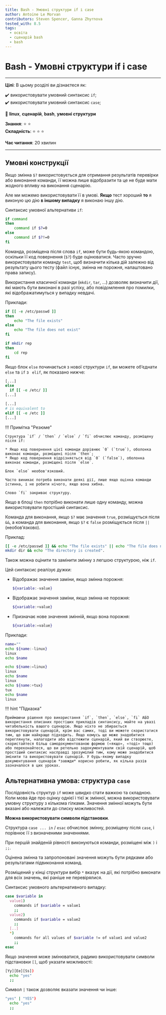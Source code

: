 ```yaml
---
title: Bash - Умовні структури if і case
author: Antoine Le Morvan
contributors: Steven Spencer, Ganna Zhyrnova
tested_with: 8.5
tags:
  - освіта
  - сценарій bash
  - bash
---
```


# Bash - Умовні структури if і case

****

**Цілі**: В цьому розділі ви дізнаєтеся як:

:heavy_check_mark: використовувати умовний синтаксис `if`;  
:heavy_check_mark: використовувати умовний синтаксис `case`;

:checkered_flag: **linux**, **сценарій**, **bash**, **умовні структури**

**Знання**: :star: :star:  
**Складність**: :star: :star: :star:

**Час читання**: 20 хвилин

****

## Умовні конструкції

Якщо змінна `$?` використовується для отримання результатів перевірки або виконання команди, її можна лише відобразити та це не буде мати жодного впливу на виконання сценарію.

Але ми можемо використовувати її в умові. **Якщо** тест хороший **то** я виконую цю дію **в іншому випадку** я виконаю іншу дію.

Синтаксис умовної альтернативи `if`:

```bash
if command
then
    command if $?=0
else
    command if $?!=0
fi
```

Команда, розміщена після слова `if`, може бути будь-якою командою, оскільки її код повернення (`$?`) буде оцінюватися. Часто зручно використовувати команду `test`, щоб визначити кілька дій залежно від результату цього тесту (файл існує, змінна не порожня, налаштовано права запису).

Використання класичної команди (`mkdir`, `tar`, ...) дозволяє визначити дії, які мають бути виконані в разі успіху, або повідомлення про помилки, які відображатимуться у випадку невдачі.

Приклади:

```bash
if [[ -e /etc/passwd ]]
then
    echo "The file exists"
else
    echo "The file does not exist"
fi

if mkdir rep
then
    cd rep
fi
```

Якщо блок `else` починається з нової структури `if`, ви можете об’єднати `else` та `if` з ` elif`, як показано нижче:

```bash
[...]
else
  if [[ -e /etc/ ]]
[...]

[...]
# is equivalent to
elif [[ -e /etc ]]
[...]
```

!!! Примітка "Резюме"

    Структура `if` / `then` / `else` / `fi` обчислює команду, розміщену після if:

    * Якщо код повернення цієї команди дорівнює `0` (`true`), оболонка виконає команди, розміщені після `then`;
    * Якщо код повернення відрізняється від `0` (`false`), оболонка виконає команди, розміщені після `else`.

    Блок `else` необов'язковий.

    Часто виникає потреба виконати деякі дії, лише якщо оцінка команди істинна, і не робити нічого, якщо вона хибна.

    Слово `fi` закриває структуру.

Якщо в блоці `then` потрібно виконати лише одну команду, можна використовувати простіший синтаксис.

Команда для виконання, якщо `$?` має значення `true`, розміщується після `&&`, а команда для виконання, якщо `$?` є `false` розміщується після `||` (необов’язково).

Приклад:

```bash
[[ -e /etc/passwd ]] && echo "The file exists" || echo "The file does not exist"
mkdir dir && echo "The directory is created".
```

Також можна оцінити та замінити змінну з легшою структурою, ніж `if`.

Цей синтаксис реалізує дужки:

* Відображає значення заміни, якщо змінна порожня:

    ```bash
    ${variable:-value}
    ```

* Відображає значення заміни, якщо змінна не порожня:

    ```bash
    ${variable:+value}
    ```

* Призначає нове значення змінній, якщо вона порожня:

    ```bash
    ${variable:=value}
    ```

Приклади:

```bash
name=""
echo ${name:-linux}
linux
echo $name

echo ${name:=linux}
linux
echo $name
linux
echo ${name:+tux}
tux
echo $name
linux
```

!!! hint "Підказка"

    Приймаючи рішення про використання `if`, `then`, `else`, `fi` АБО використання описаних простіших прикладів синтаксису, майте на увазі читабельність вашого сценарію. Якщо ніхто не збирається використовувати сценарій, крім вас самих, тоді ви можете скористатися тим, що вам найкраще підходить. Якщо комусь ще може знадобитися переглянути, налагодити або відстежити сценарій, який ви створюєте, скористайтеся більш самодокументованою формою («якщо», «тоді» тощо) або переконайтеся, що ви ретельно задокументували свій сценарій, щоб простіший синтаксис насправді зрозумілий тим, кому може знадобитися змінити та використовувати сценарій. У будь-якому випадку документування сценарію *завжди* корисно робити, як кілька разів зазначалося в цих уроках.

## Альтернативна умова: структура `case`

Послідовність структур `if` може швидко стати важкою та складною. Коли мова йде про оцінку однієї і тієї ж змінної, можна використовувати умовну структуру з кількома гілками. Значення змінної можуть бути вказані або належати до списку можливостей.

**Можна використовувати символи підстановки**.

Структура `case ... in` / `esac` обчислює змінну, розміщену після `case`, і порівнює її з визначеними значеннями.

При першій знайденій рівності виконуються команди, розміщені між `)` і `;;`.

Оцінена змінна та запропоновані значення можуть бути рядками або результатами підвиконання команд.

Розміщений у кінці структури вибір `*` вказує на дії, які потрібно виконати для всіх значень, які раніше не перевірялися.

Синтаксис умовного альтернативного випадку:

```bash
case $variable in
  value1)
    commands if $variable = value1
    ;;
  value2)
    commands if $variable = value2
    ;;
  [..]
  *)
    commands for all values of $variable != of value1 and value2
    ;;
esac
```

Якщо значення може змінюватися, радимо використовувати символи підстановки `[]`, щоб указати можливості:

```bash
[Yy][Ee][Ss])
  echo "yes"
  ;;
```

Символ `|` також дозволяє вказати значення чи інше:

```bash
"yes" | "YES")
  echo "yes"
  ;;
```
